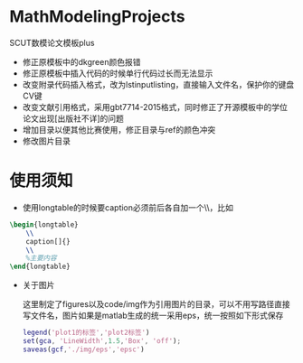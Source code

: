 # MathModelingProjects
SCUT数模论文模板plus

- 修正原模板中的dkgreen颜色报错
- 修正原模板中插入代码的时候单行代码过长而无法显示
- 改变附录代码插入格式，改为lstinputlisting，直接输入文件名，保护你的键盘CV键
- 改变文献引用格式，采用gbt7714-2015格式，同时修正了开源模板中的学位论文出现[出版社不详]的问题
- 增加目录以便其他比赛使用，修正目录与ref的颜色冲突
- 修改图片目录

 

# 使用须知

- 使用longtable的时候要caption必须前后各自加一个\\\，比如

```tex
\begin{longtable}
	\\
	caption[]{}
	\\
	%主要内容
\end{longtable}
```



- 关于图片

  这里制定了figures以及code/img作为引用图片的目录，可以不用写路径直接写文件名，图片如果是matlab生成的统一采用eps，统一按照如下形式保存

  ```matlab
  legend('plot1的标签','plot2标签')
  set(gca, 'LineWidth',1.5,'Box', 'off');
  saveas(gcf,'./img/eps','epsc')
  ```

  
